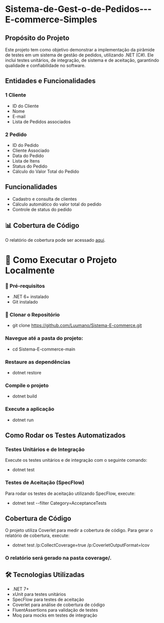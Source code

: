 # Sistema-de-Gest-o-de-Pedidos---E-commerce-Simples

## Propósito do Projeto
Este projeto tem como objetivo demonstrar a implementação da pirâmide de testes em um sistema de gestão de pedidos, utilizando .NET (C#). Ele inclui testes unitários, de integração, de sistema e de aceitação, garantindo qualidade e confiabilidade no software.
## Entidades e Funcionalidades
### 1 Cliente
* ID do Cliente
* Nome
* E-mail
* Lista de Pedidos associados
### 2 Pedido
* ID do Pedido
* Cliente Associado
* Data do Pedido
* Lista de Itens
* Status do Pedido
* Cálculo do Valor Total do Pedido
## Funcionalidades
* Cadastro e consulta de clientes
* Cálculo automático do valor total do pedido
* Controle de status do pedido
## 📊 Cobertura de Código
O relatório de cobertura pode ser acessado [aqui](coverage/index.html).

# 🚀 Como Executar o Projeto Localmente
### 📌 Pré-requisitos  
- .NET 6+ instalado  
- Git instalado
### 🔧 Clonar o Repositório 
* git clone https://github.com/Luumano/Sistema-E-commerce.git
### Navegue até a pasta do projeto:
* cd Sistema-E-commerce-main
### Restaure as dependências
* dotnet restore
### Compile o projeto
* dotnet build
### Execute a aplicação
* dotnet run

## Como Rodar os Testes Automatizados
### Testes Unitários e de Integração
Execute os testes unitários e de integração com o seguinte comando:
* dotnet test

### Testes de Aceitação (SpecFlow)
Para rodar os testes de aceitação utilizando SpecFlow, execute:
* dotnet test --filter Category=AcceptanceTests

## Cobertura de Código
O projeto utiliza Coverlet para medir a cobertura de código. Para gerar o relatório de cobertura, execute:
* dotnet test /p:CollectCoverage=true /p:CoverletOutputFormat=lcov

### O relatório será gerado na pasta coverage/.

## 🛠️ Tecnologias Utilizadas  
- .NET 7+  
- xUnit para testes unitários  
- SpecFlow para testes de aceitação  
- Coverlet para análise de cobertura de código  
- FluentAssertions para validação de testes  
- Moq para mocks em testes de integração  
